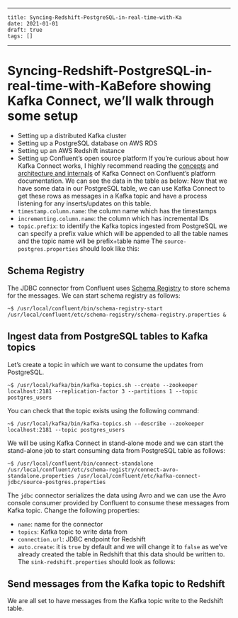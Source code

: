 
---
    title: Syncing-Redshift-PostgreSQL-in-real-time-with-Ka
    date: 2021-01-01    
    draft: true
    tags: []
---
# Syncing-Redshift-PostgreSQL-in-real-time-with-KaBefore showing Kafka Connect, we’ll walk through some setup
- Setting up a distributed Kafka cluster
- Setting up a PostgreSQL database on AWS RDS
- Setting up an AWS Redshift instance
- Setting up Confluent’s open source platform
If you’re curious about how Kafka Connect works, I highly recommend reading the [concepts](http://docs.confluent.io/3.1.2/connect/concepts.html) and [architecture and internals](http://docs.confluent.io/3.1.2/connect/design.html) of Kafka Connect on Confluent’s platform documentation.
We can see the data in the table as below:
Now that we have some data in our PostgreSQL table, we can use Kafka Connect to get these rows as messages in a Kafka topic and have a process listening for any inserts/updates on this table.
- `timestamp.column.name`: the column name which has the timestamps
- `incrementing.column.name`: the column which has incremental IDs
- `topic.prefix`: to identify the Kafka topics ingested from PostgreSQL we can specify a prefix value which will be appended to all the table names and the topic name will be prefix+table name
The `source-postgres.properties` should look like this:
## Schema Registry
The JDBC connector from Confluent uses [Schema Registry](http://docs.confluent.io/3.1.2/schema-registry/docs/index.html) to store schema for the messages.
We can start schema registry as follows:
```
~$ /usr/local/confluent/bin/schema-registry-start /usr/local/confluent/etc/schema-registry/schema-registry.properties &
```
## Ingest data from PostgreSQL tables to Kafka topics
Let’s create a topic in which we want to consume the updates from PostgreSQL.
```
~$ /usr/local/kafka/bin/kafka-topics.sh --create --zookeeper localhost:2181 --replication-factor 3 --partitions 1 --topic postgres_users
```
You can check that the topic exists using the following command:
```
~$ /usr/local/kafka/bin/kafka-topics.sh --describe --zookeeper localhost:2181 --topic postgres_users
```
We will be using Kafka Connect in stand-alone mode and we can start the stand-alone job to start consuming data from PostgreSQL table as follows:
```
~$ /usr/local/confluent/bin/connect-standalone /usr/local/confluent/etc/schema-registry/connect-avro-standalone.properties /usr/local/confluent/etc/kafka-connect-jdbc/source-postgres.properties
```
The `jdbc` connector serializes the data using Avro and we can use the Avro console consumer provided by Confluent to consume these messages from Kafka topic.
Change the following properties:
- `name`: name for the connector
- `topics`: Kafka topic to write data from
- `connection.url`: JDBC endpoint for Redshift
- `auto.create`: it is `true` by default and we will change it to `false` as we’ve already created the table in Redshift that this data should be written to.
The `sink-redshift.properties` should look as follows:
## Send messages from the Kafka topic to Redshift
We are all set to have messages from the Kafka topic write to the Redshift table.
